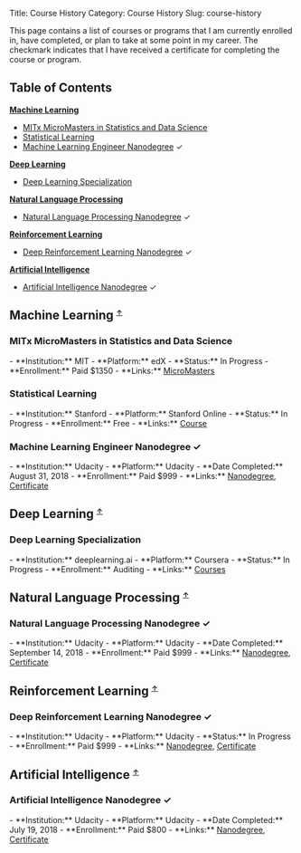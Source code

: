 Title: Course History
Category: Course History
Slug: course-history

This page contains a list of courses or programs that I am currently enrolled in, have completed, or plan to take at some point in my career. The checkmark indicates that I have received a certificate for completing the course or program.



<h2 id="toc">Table of Contents</h2>

[**Machine Learning**](#machine-learning)

- [MITx MicroMasters in Statistics and Data Science](#mitx-micromasters-statistics-and-data-science)
- [Statistical Learning](#statistical-learning)
- [Machine Learning Engineer Nanodegree](#machine-learning-engineer-nanodegree) &#10003;


[**Deep Learning**](#deep-learning)

- [Deep Learning Specialization](#deep-learning-specialization)


[**Natural Language Processing**](#natural-language-processing)

- [Natural Language Processing Nanodegree](#natural-language-processing-nanodegree) &#10003;


[**Reinforcement Learning**](#reinforcement-learning)

- [Deep Reinforcement Learning Nanodegree](#deep-reinforcement-learning-nanodegree) &#10003;


[**Artificial Intelligence**](#artificial-intelligence)

- [Artificial Intelligence Nanodegree](#artificial-intelligence-nanodegree) &#10003;



<h2 id="machine-learning">Machine Learning
    <sup><a href="#toc" style="font-size: 0.7em;">&#8593;</a></sup>
</h2>

<h3 id="mitx-micromasters-statistics-and-data-science">MITx MicroMasters in Statistics and Data Science</h3>
- **Institution:** MIT
- **Platform:** edX
- **Status:** In Progress
- **Enrollment:** Paid $1350
- **Links:** <a href="https://www.edx.org/micromasters/mitx-statistics-and-data-science" target="_blank">MicroMasters</a>

<h3 id="statistical-learning">Statistical Learning</a></h3>
- **Institution:** Stanford
- **Platform:** Stanford Online
- **Status:** In Progress
- **Enrollment:** Free
- **Links:** <a href="https://lagunita.stanford.edu/courses/HumanitiesSciences/StatLearning/Winter2016/about" target="_blank">Course</a>

<h3 id="machine-learning-engineer-nanodegree">Machine Learning Engineer Nanodegree &#10003;</h3>
- **Institution:** Udacity
- **Platform:** Udacity
- **Date Completed:** August 31, 2018
- **Enrollment:** Paid $999
- **Links:** <a href="https://www.udacity.com/course/machine-learning-engineer-nanodegree--nd009t" target="_blank">Nanodegree</a>, <a href="https://graduation.udacity.com/confirm/R4DD7YHE" target="_blank">Certificate</a>



<h2 id="deep-learning">Deep Learning
    <sup><a href="#toc" style="font-size: 0.7em;">&#8593;</a></sup>
</h2>

<h3 id="deep-learning-specialization">Deep Learning Specialization</h3>
- **Institution:** deeplearning.ai
- **Platform:** Coursera
- **Status:** In Progress
- **Enrollment:** Auditing
- **Links:** <a href="https://www.coursera.org/specializations/deep-learning" target="_blank">Courses</a>



<h2 id="natural-language-processing">Natural Language Processing
    <sup><a href="#toc" style="font-size: 0.7em;">&#8593;</a></sup>
</h2>

<h3 id="natural-language-processing-nanodegree">Natural Language Processing Nanodegree &#10003;</h3>
- **Institution:** Udacity
- **Platform:** Udacity
- **Date Completed:** September 14, 2018
- **Enrollment:** Paid $999
- **Links:** <a href="https://www.udacity.com/course/natural-language-processing-nanodegree--nd892" target="_blank">Nanodegree</a>, <a href="https://graduation.udacity.com/confirm/GQFMTVL5" target="_blank">Certificate</a>



<h2 id="reinforcement-learning">Reinforcement Learning
    <sup><a href="#toc" style="font-size: 0.7em;">&#8593;</a></sup>
</h2>

<h3 id="deep-reinforcement-learning-nanodegree">Deep Reinforcement Learning Nanodegree &#10003;</h3>
- **Institution:** Udacity
- **Platform:** Udacity
- **Status:** In Progress
- **Enrollment:** Paid $999
- **Links:** <a href="https://www.udacity.com/course/deep-reinforcement-learning-nanodegree--nd893" target="_blank">Nanodegree</a>, <a href="https://graduation.udacity.com/confirm/XTXFFDDV" target="_blank">Certificate</a>



<h2 id="artificial-intelligence">Artificial Intelligence
    <sup><a href="#toc" style="font-size: 0.7em;">&#8593;</a></sup>
</h2>

<h3 id="artificial-intelligence-nanodegree">Artificial Intelligence Nanodegree &#10003;</h3>
- **Institution:** Udacity
- **Platform:** Udacity
- **Date Completed:** July 19, 2018
- **Enrollment:** Paid $800
- **Links:** <a href="https://www.udacity.com/course/ai-artificial-intelligence-nanodegree--nd898" target="_blank">Nanodegree</a>, <a href="https://graduation.udacity.com/confirm/WGQDM37G" target="_blank">Certificate</a>

